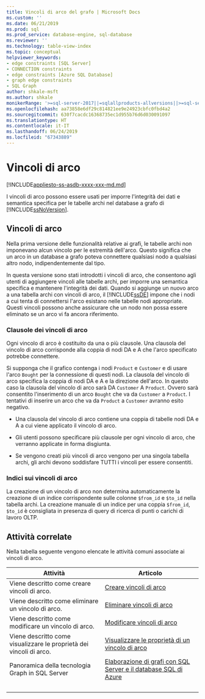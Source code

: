 ```yaml
---
title: Vincoli di arco del grafo | Microsoft Docs
ms.custom: ''
ms.date: 06/21/2019
ms.prod: sql
ms.prod_service: database-engine, sql-database
ms.reviewer: ''
ms.technology: table-view-index
ms.topic: conceptual
helpviewer_keywords:
- edge constraints [SQL Server]
- CONNECTION constraints
- edge constraints [Azure SQL Database]
- graph edge constraints
- SQL Graph
author: shkale-msft
ms.author: shkale
monikerRange: '>=sql-server-2017||=sqlallproducts-allversions||>=sql-server-linux-2017||=azuresqldb-mi-current||=azuresqldb-current'
ms.openlocfilehash: aa73858e6df29c814821ee9e24923cbfc0fbd4a2
ms.sourcegitcommit: 630f7cacdc16368735ec1d955b76d6d030091097
ms.translationtype: HT
ms.contentlocale: it-IT
ms.lasthandoff: 06/24/2019
ms.locfileid: "67343889"
---
```

# <a name="edge-constraints"></a>Vincoli di arco

[!INCLUDE[appliesto-ss-asdb-xxxx-xxx-md.md](../../includes/appliesto-ss-asdb-xxxx-xxx-md.md)]

I vincoli di arco possono essere usati per imporre l'integrità dei dati e semantica specifica per le tabelle archi nel database a grafo di [!INCLUDE[ssNoVersion](../../includes/ssnoversion-md.md)].

##  <a name="Connection"></a> Vincoli di arco
 Nella prima versione delle funzionalità relative ai grafi, le tabelle archi non imponevano alcun vincolo per le estremità dell'arco. Questo significa che un arco in un database a grafo poteva connettere qualsiasi nodo a qualsiasi altro nodo, indipendentemente dal tipo. 

 In questa versione sono stati introdotti i vincoli di arco, che consentono agli utenti di aggiungere vincoli alle tabelle archi, per imporre una semantica specifica e mantenere l'integrità dei dati. Quando si aggiunge un nuovo arco a una tabella archi con vincoli di arco, il [!INCLUDE[ssDE](../../includes/ssde-md.md)] impone che i nodi a cui tenta di connettersi l'arco esistano nelle tabelle nodi appropriate. Questi vincoli possono anche assicurare che un nodo non possa essere eliminato se un arco vi fa ancora riferimento. 

 ### <a name="edge-constraint-clauses"></a>Clausole dei vincoli di arco
 Ogni vincolo di arco è costituito da una o più clausole. Una clausola del vincolo di arco corrisponde alla coppia di nodi DA e A che l'arco specificato potrebbe connettere. 

 Si supponga che il grafico contenga i nodi `Product` e `Customer` e di usare l'arco `Bought` per la connessione di questi nodi. La clausola del vincolo di arco specifica la coppia di nodi DA e A e la direzione dell'arco. In questo caso la clausola del vincolo di arco sarà DA `Customer` A `Product`. Ovvero sarà consentito l'inserimento di un arco `Bought` che va da `Customer` a `Product`. I tentativi di inserire un arco che va da `Product` a `Customer` avranno esito negativo. 
  
- Una clausola del vincolo di arco contiene una coppia di tabelle nodi DA e A a cui viene applicato il vincolo di arco. 
  
- Gli utenti possono specificare più clausole per ogni vincolo di arco, che verranno applicate in forma disgiunta.

- Se vengono creati più vincoli di arco vengono per una singola tabella archi, gli archi devono soddisfare TUTTI i vincoli per essere consentiti.
  
### <a name="indexes-on-edge-constraints"></a>Indici sui vincoli di arco
 La creazione di un vincolo di arco non determina automaticamente la creazione di un indice corrispondente sulle colonne `$from_id` e `$to_id` nella tabella archi. La creazione manuale di un indice per una coppia `$from_id`, `$to_id` è consigliata in presenza di query di ricerca di punti o carichi di lavoro OLTP. 

##  <a name="Tasks"></a> Attività correlate  
 Nella tabella seguente vengono elencate le attività comuni associate ai vincoli di arco.  
  
|Attività|Articolo|  
|----------|-----------|  
|Viene descritto come creare vincoli di arco.|[Creare vincoli di arco](../../relational-databases/tables/create-edge-constraints.md)|  
|Viene descritto come eliminare un vincolo di arco.|[Eliminare vincoli di arco](../../relational-databases/tables/delete-edge-constraint.md)|  
|Viene descritto come modificare un vincolo di arco.|[Modificare vincoli di arco](../../relational-databases/tables/modify-edge-constraint.md)|  
|Viene descritto come visualizzare le proprietà dei vincoli di arco.|[Visualizzare le proprietà di un vincolo di arco](../../relational-databases/tables/view-edge-constraint-properties.md)|  
| Panoramica della tecnologia Graph in SQL Server | [Elaborazione di grafi con SQL Server e il database SQL di Azure](../graphs/sql-graph-overview.md) |
| &nbsp; | &nbsp; |
